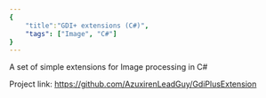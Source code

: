 ```yaml
---
{
    "title":"GDI+ extensions (C#)",
    "tags": ["Image", "C#"]
}
---
```


A set of simple extensions for Image processing in C#

Project link: https://github.com/AzuxirenLeadGuy/GdiPlusExtension
